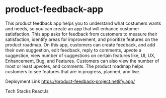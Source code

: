 # product-feedback-app
This product feedback app helps you to understand what costumers wants and needs, so you can create an app that will enhance customer satisfaction.
This app asks for feedback from customers to measure their satisfaction, identify areas for improvement, and prioritize features on the product roadmap.
On this app, customers can create feedback, and add their own suggestion, edit feedback, reply to comments, upvote a suggestion, view number of suggestions on certain features like, UI, UX, Enhancement, Bug, and Features.
Customers can also view the number of most or least upvotes, and comments. The product roadmap helps customers to see features that are in progress, planned, and live.

Deployment Link
https://product-feedback-project.netlify.app/

Tech Stacks
ReactJs
